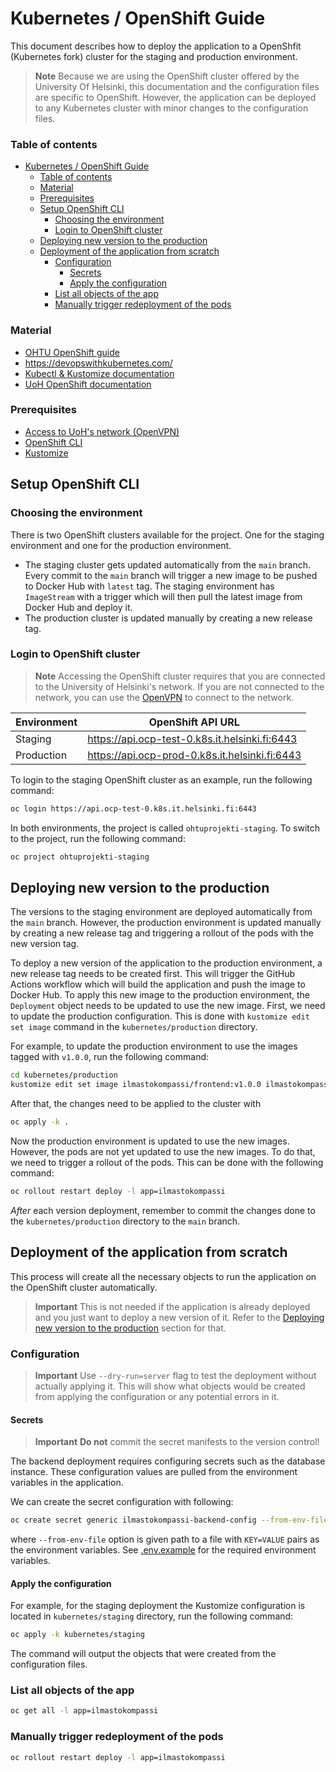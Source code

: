 # Kubernetes / OpenShift Guide

This document describes how to deploy the application to a OpenShfit (Kubernetes fork) cluster for the staging and production environment. 

> **Note**
> Because we are using the OpenShift cluster offered by the University Of Helsinki, this documentation and the configuration files are specific to OpenShift. However, the application can be deployed to any Kubernetes cluster with minor changes to the configuration files.

### Table of contents
- [Kubernetes / OpenShift Guide](#kubernetes--openshift-guide)
    - [Table of contents](#table-of-contents)
    - [Material](#material)
    - [Prerequisites](#prerequisites)
  - [Setup OpenShift CLI](#setup-openshift-cli)
    - [Choosing the environment](#choosing-the-environment)
    - [Login to OpenShift cluster](#login-to-openshift-cluster)
  - [Deploying new version to the production](#deploying-new-version-to-the-production)
  - [Deployment of the application from scratch](#deployment-of-the-application-from-scratch)
    - [Configuration](#configuration)
      - [Secrets](#secrets)
      - [Apply the configuration](#apply-the-configuration)
    - [List all objects of the app](#list-all-objects-of-the-app)
    - [Manually trigger redeployment of the pods](#manually-trigger-redeployment-of-the-pods)


### Material
- [OHTU OpenShift guide](https://github.com/HY-TKTL/TKT20007-Ohjelmistotuotantoprojekti/tree/master/openshift)
- https://devopswithkubernetes.com/
- [Kubectl & Kustomize documentation](https://kubectl.docs.kubernetes.io/guides/)
- [UoH OpenShift documentation](https://wiki.helsinki.fi/display/SO/Tike+container+platform)

### Prerequisites

- [Access to UoH's network (OpenVPN)](https://helpdesk.it.helsinki.fi/kirjautuminen-ja-yhteydet/verkkoyhteydet/yhteydet-yliopiston-ulkopuolelta)
- [OpenShift CLI](https://docs.openshift.com/container-platform/3.11/cli_reference/get_started_cli.html)
- [Kustomize](https://kubectl.docs.kubernetes.io/installation/kustomize/)

## Setup OpenShift CLI

### Choosing the environment
There is two OpenShift clusters available for the project. One for the staging environment and one for the production environment. 
* The staging cluster gets updated automatically from the `main` branch. Every commit to the `main` branch will trigger a new image to be pushed to Docker Hub with `latest` tag. The staging environment has `ImageStream` with a trigger which will then pull the latest image from Docker Hub and deploy it. 
* The production cluster is updated manually by creating a new release tag. 

### Login to OpenShift cluster

> **Note**
> Accessing the OpenShift cluster requires that you are connected to the University of Helsinki's network. If you are not connected to the network, you can use the [OpenVPN](https://helpdesk.it.helsinki.fi/kirjautuminen-ja-yhteydet/verkkoyhteydet/yhteydet-yliopiston-ulkopuolelta) to connect to the network.

| Environment | OpenShift API URL                              |
| ----------- | ---------------------------------------------- |
| Staging     | https://api.ocp-test-0.k8s.it.helsinki.fi:6443 |
| Production  | https://api.ocp-prod-0.k8s.it.helsinki.fi:6443 |

To login to the staging OpenShift cluster as an example, run the following command:
```bash
oc login https://api.ocp-test-0.k8s.it.helsinki.fi:6443
```

In both environments, the project is called `ohtuprojekti-staging`. To switch to the project, run the following command:
```bash
oc project ohtuprojekti-staging
```

## Deploying new version to the production

The versions to the staging environment are deployed automatically from the `main` branch. However, the production environment is updated manually by creating a new release tag and triggering a rollout of the pods with the new version tag.

To deploy a new version of the application to the production environment, a new release tag needs to be created first. This will trigger the GitHub Actions workflow which will build the application and push the image to Docker Hub. To apply this new image to the production environment, the `Deployment` object needs to be updated to use the new image. First, we need to update the production configuration. This is done with `kustomize edit set image` command in the `kubernetes/production` directory.

For example, to update the production environment to use the images tagged with `v1.0.0`, run the following command:

```bash
cd kubernetes/production
kustomize edit set image ilmastokompassi/frontend:v1.0.0 ilmastokompassi/backend:v1.0.0
```

After that, the changes need to be applied to the cluster with 

```bash
oc apply -k .
```

Now the production environment is updated to use the new images. However, the pods are not yet updated to use the new images. To do that, we need to trigger a rollout of the pods. This can be done with the following command:

```bash
oc rollout restart deploy -l app=ilmastokompassi
```

*After* each version deployment, remember to commit the changes done to the `kubernetes/production` directory to the `main` branch. 

## Deployment of the application from scratch

This process will create all the necessary objects to run the application on the OpenShift cluster automatically. 

> **Important**
> This is not needed if the application is already deployed and you just want to deploy a new version of it. Refer to the [Deploying new version to the production](#deploying-new-version-to-the-production) section for that.

### Configuration

> **Important**
> Use `--dry-run=server` flag to test the deployment without actually applying it. This will show what objects would be created from applying the configuration or any potential errors in it.

#### Secrets
> **Important**
> **Do not** commit the secret manifests to the version control!

The backend deployment requires configuring secrets such as the database instance. These configuration values are pulled from the environment variables in the application. 

We can create the secret configuration with following:
```bash
oc create secret generic ilmastokompassi-backend-config --from-env-file=path/to/environment-secrets.env
```
where ``--from-env-file`` option is given path to a file with ``KEY=VALUE`` pairs as the environment variables. See [.env.example](https://github.com/Ilmastokompassi/Ilmastokompassi/blob/edad5d68e28c3d7d671e11d6d8bb1fed6150733f/backend/.env.example) for the required environment variables.

#### Apply the configuration
For example, for the staging deployment the Kustomize configuration is located in `kubernetes/staging` directory, run the following command:

```bash
oc apply -k kubernetes/staging
```

The command will output the objects that were created from the configuration files. 

### List all objects of the app

```bash
oc get all -l app=ilmastokompassi
```

### Manually trigger redeployment of the pods

```bash
oc rollout restart deploy -l app=ilmastokompassi
```
